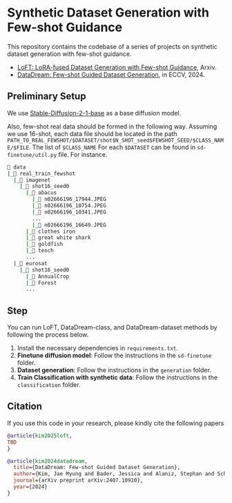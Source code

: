 # Synthetic Dataset Generation with Few-shot Guidance

This repository contains the codebase of a series of projects on synthetic dataset generation with few-shot guidance. 

* [LoFT: LoRA-fused Dataset Generation with Few-shot Guidance](TBD), Arxiv.
* [DataDream: Few-shot Guided Dataset Generation](https://arxiv.org/pdf/2407.10910), in ECCV, 2024.


## Preliminary Setup
We use [Stable-Diffusion-2-1-base](https://huggingface.co/stabilityai/stable-diffusion-2-1-base) as a base diffusion model.

Also, few-shot real data should be formed in the following way. Assuming we use 16-shot, each data file should be located in the path `PATH_TO_REAL_FEWSHOT/$DATASET/shot$N_SHOT_seed$FEWSHOT_SEED/$CLASS_NAME/$FILE`. The list of `$CLASS_NAME` For each `$DATASET` can be found in `sd-finetune/util.py` file. For instance.
```bash
📂 data
|_📂 real_train_fewshot
  |_📂 imagenet
    |_📂 shot16_seed0
      |_📂 abacus
        |_📄 n02666196_17944.JPEG
        |_📄 n02666196_10754.JPEG
        |_📄 n02666196_10341.JPEG
        ...
        |_📄 n02666196_16649.JPEG
      |_📂 clothes iron
      |_📂 great white shark
      |_📂 goldfish
      |_📂 tench
      ...
  |_📂 eurosat
    |_📂 shot16_seed0
      |_📂 AnnualCrop
      |_📂 Forest
      ...
```


## Step

You can run LoFT, DataDream-class, and DataDream-dataset methods by following the process below.
1. Install the necessary dependencies in `requirements.txt`.
2. **Finetune diffusion model**: Follow the instructions in the `sd-finetune` folder.
3. **Dataset generation**: Follow the instructions in the `generation` folder.
4. **Train Classification with synthetic data**: Follow the instructions in the `classification` folder.

## Citation

If you use this code in your research, please kindly cite the following papers

```bibtex
@article{kim2025loft,
TBD
}

@article{kim2024datadream,
  title={DataDream: Few-shot Guided Dataset Generation},
  author={Kim, Jae Myung and Bader, Jessica and Alaniz, Stephan and Schmid, Cordelia and Akata, Zeynep},
  journal={arXiv preprint arXiv:2407.10910},
  year={2024}
}
```
